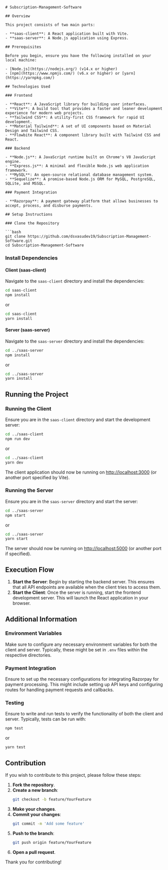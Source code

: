 ```
# Subscription-Management-Software

## Overview

This project consists of two main parts:

- **saas-client**: A React application built with Vite.
- **saas-server**: A Node.js application using Express.

## Prerequisites

Before you begin, ensure you have the following installed on your local machine:

- [Node.js](https://nodejs.org/) (v14.x or higher)
- [npm](https://www.npmjs.com/) (v6.x or higher) or [yarn](https://yarnpkg.com/)

## Technologies Used

### Frontend

- **React**: A JavaScript library for building user interfaces.
- **Vite**: A build tool that provides a faster and leaner development experience for modern web projects.
- **Tailwind CSS**: A utility-first CSS framework for rapid UI development.
- **Material Tailwind**: A set of UI components based on Material Design and Tailwind CSS.
- **Flowbite React**: A component library built with Tailwind CSS and React.

### Backend

- **Node.js**: A JavaScript runtime built on Chrome's V8 JavaScript engine.
- **Express.js**: A minimal and flexible Node.js web application framework.
- **MySQL**: An open-source relational database management system.
- **Sequelize**: A promise-based Node.js ORM for MySQL, PostgreSQL, SQLite, and MSSQL.

### Payment Integration

- **Razorpay**: A payment gateway platform that allows businesses to accept, process, and disburse payments.

## Setup Instructions

### Clone the Repository

```bash
git clone https://github.com/dsvasudev19/Subscription-Management-Software.git
cd Subscription-Management-Software
```

### Install Dependencies

#### Client (saas-client)

Navigate to the `saas-client` directory and install the dependencies:

```bash
cd saas-client
npm install
```
or
```bash
cd saas-client
yarn install
```

#### Server (saas-server)

Navigate to the `saas-server` directory and install the dependencies:

```bash
cd ../saas-server
npm install
```
or
```bash
cd ../saas-server
yarn install
```

## Running the Project

### Running the Client

Ensure you are in the `saas-client` directory and start the development server:

```bash
cd ../saas-client
npm run dev
```
or
```bash
cd ../saas-client
yarn dev
```

The client application should now be running on [http://localhost:3000](http://localhost:3000) (or another port specified by Vite).

### Running the Server

Ensure you are in the `saas-server` directory and start the server:

```bash
cd ../saas-server
npm start
```
or
```bash
cd ../saas-server
yarn start
```

The server should now be running on [http://localhost:5000](http://localhost:5000) (or another port if specified).

## Execution Flow

1. **Start the Server**: Begin by starting the backend server. This ensures that all API endpoints are available when the client tries to access them.
2. **Start the Client**: Once the server is running, start the frontend development server. This will launch the React application in your browser.

## Additional Information

### Environment Variables

Make sure to configure any necessary environment variables for both the client and server. Typically, these might be set in `.env` files within the respective directories.

### Payment Integration

Ensure to set up the necessary configurations for integrating Razorpay for payment processing. This might include setting up API keys and configuring routes for handling payment requests and callbacks.

### Testing

Ensure to write and run tests to verify the functionality of both the client and server. Typically, tests can be run with:

```bash
npm test
```
or
```bash
yarn test
```

## Contribution

If you wish to contribute to this project, please follow these steps:

1. **Fork the repository**.
2. **Create a new branch**:
   ```bash
   git checkout -b feature/YourFeature
   ```
3. **Make your changes**.
4. **Commit your changes**:
   ```bash
   git commit -m 'Add some feature'
   ```
5. **Push to the branch**:
   ```bash
   git push origin feature/YourFeature
   ```
6. **Open a pull request**.

Thank you for contributing!
```
